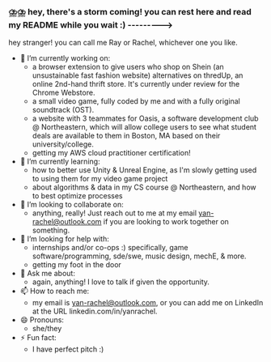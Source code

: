 ### ⛈️⛈️ hey, there's a storm coming! you can rest here and read my README while you wait :) --------->


hey stranger! you can call me Ray or Rachel, whichever one you like. 

- 🔭 I’m currently working on:
  - a browser extension to give users who shop on Shein (an unsustainable fast fashion website) alternatives on thredUp, an online 2nd-hand thrift store. It's currently under review for the Chrome Webstore.
  - a small video game, fully coded by me and with a fully original soundtrack (OST).
  - a website with 3 teammates for Oasis, a software development club @ Northeastern, which will allow college users to see what student deals are available to them in Boston, MA based on their university/college.
  - getting my AWS cloud practitioner certification!
- 🌱 I’m currently learning:
  - how to better use Unity & Unreal Engine, as I'm slowly getting used to using them for my video game project
  - about algorithms & data in my CS course @ Northeastern, and how to best optimize processes
- 👯 I’m looking to collaborate on:
  - anything, really! Just reach out to me at my email yan-rachel@outlook.com if you are looking to work together on something.
- 🤔 I’m looking for help with:
  - internships and/or co-ops :) specifically, game software/programming, sde/swe, music design, mechE, & more.
  - getting my foot in the door
- 💬 Ask me about:
  - again, anything! I love to talk if given the opportunity.
- 📫 How to reach me:
  - my email is yan-rachel@outlook.com, or you can add me on LinkedIn at the URL linkedin.com/in/yanrachel.
- 😄 Pronouns:
  - she/they
- ⚡ Fun fact:
  - I have perfect pitch :)

